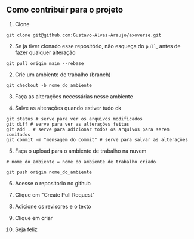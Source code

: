 ## Como contribuir para o projeto

1. Clone

```
git clone git@github.com:Gustavo-Alves-Araujo/axoverse.git
```

2. Se ja tiver clonado esse repositório, não esqueça do `pull`, antes de fazer qualquer alteração

```
git pull origin main --rebase
```

2. Crie um ambiente de trabalho (branch)

```
git checkout -b nome_do_ambiente
```

3. Faça as alterações necessárias nesse ambiente

4. Salve as alterações quando estiver tudo ok

```
git status # serve para ver os arquivos modificados
git diff # serve para ver as alterações feitas
git add . # serve para adicionar todos os arquivos para serem comitados
git commit -m "mensagem do commit" # serve para salvar as alterações
```

5. Faça o upload para o ambiente de trabalho na nuvem

```
# nome_do_ambiente = nome do ambiente de trabalho criado

git push origin nome_do_ambiente
```

6. Acesse o repositorio no github

7. Clique em "Create Pull Request"

8. Adicione os revisores e o texto

9. Clique em criar

10. Seja feliz

